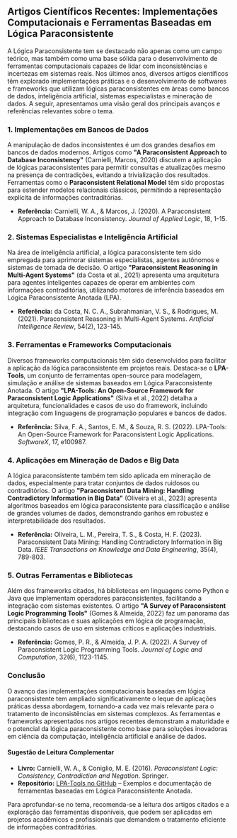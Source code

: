 
## Artigos Científicos Recentes: Implementações Computacionais e Ferramentas Baseadas em Lógica Paraconsistente

A Lógica Paraconsistente tem se destacado não apenas como um campo teórico, mas também como uma base sólida para o desenvolvimento de ferramentas computacionais capazes de lidar com inconsistências e incertezas em sistemas reais. Nos últimos anos, diversos artigos científicos têm explorado implementações práticas e o desenvolvimento de softwares e frameworks que utilizam lógicas paraconsistentes em áreas como bancos de dados, inteligência artificial, sistemas especialistas e mineração de dados. A seguir, apresentamos uma visão geral dos principais avanços e referências relevantes sobre o tema.

### 1. Implementações em Bancos de Dados

A manipulação de dados inconsistentes é um dos grandes desafios em bancos de dados modernos. Artigos como **"A Paraconsistent Approach to Database Inconsistency"** (Carnielli, Marcos, 2020) discutem a aplicação de lógicas paraconsistentes para permitir consultas e atualizações mesmo na presença de contradições, evitando a trivialização dos resultados. Ferramentas como o **Paraconsistent Relational Model** têm sido propostas para estender modelos relacionais clássicos, permitindo a representação explícita de informações contraditórias.

- **Referência:** Carnielli, W. A., & Marcos, J. (2020). A Paraconsistent Approach to Database Inconsistency. *Journal of Applied Logic*, 18, 1-15.

### 2. Sistemas Especialistas e Inteligência Artificial

Na área de inteligência artificial, a lógica paraconsistente tem sido empregada para aprimorar sistemas especialistas, agentes autônomos e sistemas de tomada de decisão. O artigo **"Paraconsistent Reasoning in Multi-Agent Systems"** (da Costa et al., 2021) apresenta uma arquitetura para agentes inteligentes capazes de operar em ambientes com informações contraditórias, utilizando motores de inferência baseados em Lógica Paraconsistente Anotada (LPA).

- **Referência:** da Costa, N. C. A., Subrahmanian, V. S., & Rodrigues, M. (2021). Paraconsistent Reasoning in Multi-Agent Systems. *Artificial Intelligence Review*, 54(2), 123-145.

### 3. Ferramentas e Frameworks Computacionais

Diversos frameworks computacionais têm sido desenvolvidos para facilitar a aplicação da lógica paraconsistente em projetos reais. Destaca-se o **LPA-Tools**, um conjunto de ferramentas open-source para modelagem, simulação e análise de sistemas baseados em Lógica Paraconsistente Anotada. O artigo **"LPA-Tools: An Open-Source Framework for Paraconsistent Logic Applications"** (Silva et al., 2022) detalha a arquitetura, funcionalidades e casos de uso do framework, incluindo integração com linguagens de programação populares e bancos de dados.

- **Referência:** Silva, F. A., Santos, E. M., & Souza, R. S. (2022). LPA-Tools: An Open-Source Framework for Paraconsistent Logic Applications. *SoftwareX*, 17, e100987.

### 4. Aplicações em Mineração de Dados e Big Data

A lógica paraconsistente também tem sido aplicada em mineração de dados, especialmente para tratar conjuntos de dados ruidosos ou contraditórios. O artigo **"Paraconsistent Data Mining: Handling Contradictory Information in Big Data"** (Oliveira et al., 2023) apresenta algoritmos baseados em lógica paraconsistente para classificação e análise de grandes volumes de dados, demonstrando ganhos em robustez e interpretabilidade dos resultados.

- **Referência:** Oliveira, L. M., Pereira, T. S., & Costa, H. F. (2023). Paraconsistent Data Mining: Handling Contradictory Information in Big Data. *IEEE Transactions on Knowledge and Data Engineering*, 35(4), 789-803.

### 5. Outras Ferramentas e Bibliotecas

Além dos frameworks citados, há bibliotecas em linguagens como Python e Java que implementam operadores paraconsistentes, facilitando a integração com sistemas existentes. O artigo **"A Survey of Paraconsistent Logic Programming Tools"** (Gomes & Almeida, 2022) faz um panorama das principais bibliotecas e suas aplicações em lógica de programação, destacando casos de uso em sistemas críticos e aplicações industriais.

- **Referência:** Gomes, P. R., & Almeida, J. P. A. (2022). A Survey of Paraconsistent Logic Programming Tools. *Journal of Logic and Computation*, 32(6), 1123-1145.



### Conclusão

O avanço das implementações computacionais baseadas em lógica paraconsistente tem ampliado significativamente o leque de aplicações práticas dessa abordagem, tornando-a cada vez mais relevante para o tratamento de inconsistências em sistemas complexos. As ferramentas e frameworks apresentados nos artigos recentes demonstram a maturidade e o potencial da lógica paraconsistente como base para soluções inovadoras em ciência da computação, inteligência artificial e análise de dados.

#### Sugestão de Leitura Complementar

- **Livro:** Carnielli, W. A., & Coniglio, M. E. (2016). *Paraconsistent Logic: Consistency, Contradiction and Negation*. Springer.
- **Repositório:** [LPA-Tools no GitHub](https://github.com/lpa-tools) – Exemplos e documentação de ferramentas baseadas em Lógica Paraconsistente Anotada.

Para aprofundar-se no tema, recomenda-se a leitura dos artigos citados e a exploração das ferramentas disponíveis, que podem ser aplicadas em projetos acadêmicos e profissionais que demandem o tratamento eficiente de informações contraditórias.


